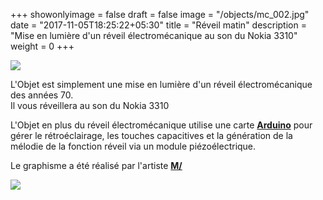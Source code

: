 +++
showonlyimage = false
draft = false
image = "/objects/mc_002.jpg"
date = "2017-11-05T18:25:22+05:30"
title = "Réveil matin"
description = "Mise en lumière d'un réveil électromécanique au son du Nokia 3310"
weight = 0
+++


![](/objects/mc_002.jpg)

L'Objet est simplement une mise en lumière d'un réveil électromécanique des années 70.  
Il vous réveillera au son du Nokia 3310  

L'Objet en plus du réveil électromécanique utilise une carte [**Arduino**][1] pour gérer le rétroéclairage, les touches capacitives et la génération de la mélodie de la fonction réveil via un module piézoélectrique. 

Le graphisme a été réalisé par l'artiste [**M/**][3]

![](/objects/mc_001.jpg)

[1]: https://www.arduino.cc/
[3]: https://mslash.fr/
